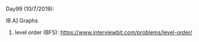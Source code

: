Day99 (10/7/2019): 

IB
A] Graphs
1. level order (BFS): https://www.interviewbit.com/problems/level-order/


 
